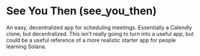 # See You Then (see_you_then)

An easy, decentralized app for scheduling meetings. Essentially a Calendly clone, but decentralized. This isn't really going to turn into a useful app, but could be a useful reference of a more realistic starter app for people learning Solana.
